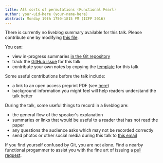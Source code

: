 ```yaml
---
title: All sorts of permutations (Functional Pearl)
author: your-uid-here (your-name-here)
abstract: Monday 19th 1750-1815 PM (ICFP 2016)
---
```


There is currently no liveblog summary available for this talk. Please contribute one by modifying [this file](https://github.com/ocamllabs/icfp2016-blog/blob/master/ICFP/all-sorts-of-permutations-fun.md).

You can:
* view in-progress summaries [in the Git repository](https://github.com/ocamllabs/icfp2016-blog/tree/master/ICFP/all-sorts-of-permutations-fun/)
* track the [GitHub issue](https://github.com/ocamllabs/icfp2016-blog/issues/58) for this talk
* contribute your own notes by copying the [template](all-sorts-of-permutations-fun/template.md) for this talk.

Some useful contributions before the talk include:
* a link to an open access preprint PDF (see [here](https://github.com/gasche/icfp2016-papers))
* background information you might feel will help readers understand the talk better

During the talk, some useful things to record in a liveblog are:
* the general flow of the speaker's explanation
* summaries or links that would be useful to a reader that has not read the paper
* any questions the audience asks which may not be recorded correctly
* send photos or other social media during this talk to [this email](mailto:icfp16.photos@gmail.com?subject=ICFP:all-sorts-of-permutations-fun)

If you find yourself confused by Git, you are not alone. Find a nearby functional progammer
to assist you with the fine art of issuing a [pull request](https://help.github.com/articles/about-pull-requests/).

